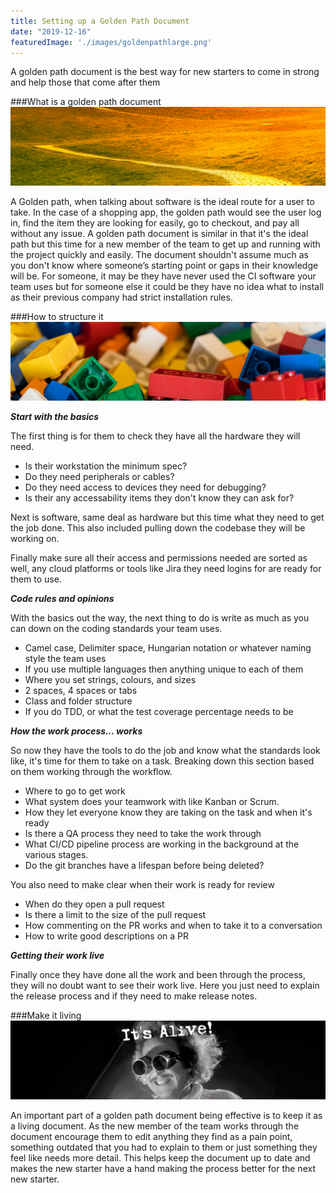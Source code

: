 ```yaml
---
title: Setting up a Golden Path Document
date: "2019-12-16"
featuredImage: './images/goldenpathlarge.png'
---
```

A golden path document is the best way for new starters to come in strong and help those that come after them
<!-- end -->

###What is a golden path document
![Bot](./images/goldenpath.png)

A Golden path, when talking about software is the ideal route for a user to take. In the case of a shopping app, the golden path would see the user log in, find the item they are looking for easily, go to checkout, and pay all without any issue. A golden path document is similar in that it's the ideal path but this time for a new member of the team to get up and running with the project quickly and easily. The document shouldn't assume much as you don't know where someone’s starting point or gaps in their knowledge will be. For someone, it may be they have never used the CI software your team uses but for someone else it could be they have no idea what to install as their previous company had strict installation rules.

###How to structure it
![Bot](./images/structure.png)

__*Start with the basics*__

The first thing is for them to check they have all the hardware they will need. 
* Is their workstation the minimum spec? 
* Do they need peripherals or cables? 
* Do they need access to devices they need for debugging? 
* Is their any accessability items they don't know they can ask for?

Next is software, same deal as hardware but this time what they need to get the job done. This also included pulling down the codebase they will be working on.

Finally make sure all their access and permissions needed are sorted as well, any cloud platforms or tools like Jira they need logins for are ready for them to use.

__*Code rules and opinions*__

With the basics out the way, the next thing to do is write as much as you can down on the coding standards your team uses.
* Camel case, Delimiter space, Hungarian notation or whatever naming style the team uses
* If you use multiple languages then anything unique to each of them
* Where you set strings, colours, and sizes
* 2 spaces, 4 spaces or tabs
* Class and folder structure
* If you do TDD, or what the test coverage percentage needs to be

__*How the work process... works*__

So now they have the tools to do the job and know what the standards look like, it's time for them to take on a task. Breaking down this section based on them working through the workflow.
* Where to go to get work
* What system does your teamwork with like Kanban or Scrum.
* How they let everyone know they are taking on the task and when it's ready
* Is there a QA process they need to take the work through
* What CI/CD pipeline process are working in the background at the various stages.
* Do the git branches have a lifespan before being deleted?

You also need to make clear when their work is ready for review
* When do they open a pull request
* Is there a limit to the size of the pull request
* How commenting on the PR works and when to take it to a conversation
* How to write good descriptions on a PR

__*Getting their work live*__

Finally once they have done all the work and been through the process, they will no doubt want to see their work live. Here you just need to explain the release process and if they need to make release notes. 

###Make it living
![Bot](./images/living.png)

An important part of a golden path document being effective is to keep it as a living document. As the new member of the team works through the document encourage them to edit anything they find as a pain point, something outdated that you had to explain to them or just something they feel like needs more detail. This helps keep the document up to date and makes the new starter have a hand making the process better for the next new starter. 
